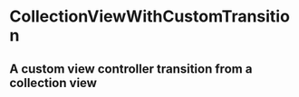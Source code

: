 # CollectionViewWithCustomTransition

## A custom view controller transition from a collection view
